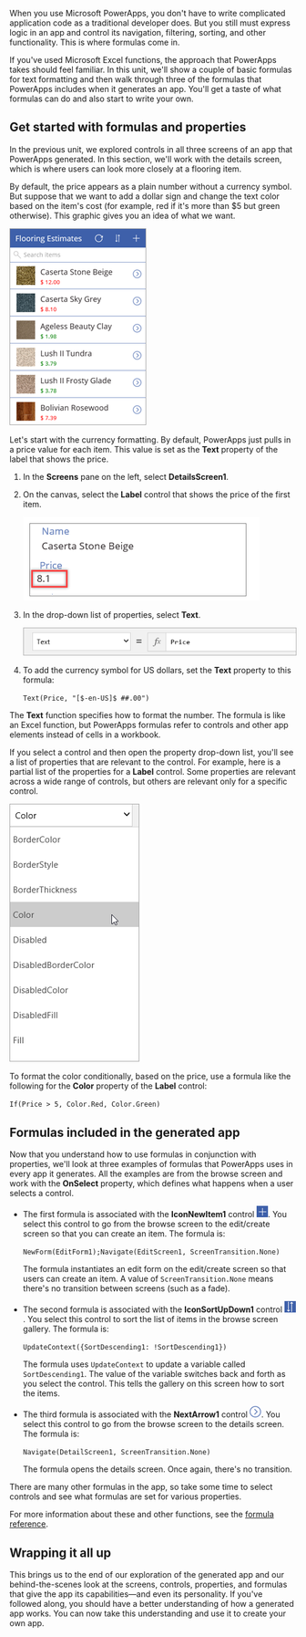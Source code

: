 When you use Microsoft PowerApps, you don't have to write complicated application code as a traditional developer does. But you still must express logic in an app and control its navigation, filtering, sorting, and other functionality. This is where formulas come in.

If you've used Microsoft Excel functions, the approach that PowerApps takes should feel familiar. In this unit, we'll show a couple of basic formulas for text formatting and then walk through three of the formulas that PowerApps includes when it generates an app. You'll get a taste of what formulas can do and also start to write your own.

## Get started with formulas and properties
In the previous unit, we explored controls in all three screens of an app that PowerApps generated. In this section, we'll work with the details screen, which is where users can look more closely at a flooring item.

By default, the price appears as a plain number without a currency symbol. But suppose that we want to add a dollar sign and change the text color based on the item's cost (for example, red if it's more than $5 but green otherwise). This graphic gives you an idea of what we want.

![Text formatting for color and currency](../media/powerapps-formulas2.png)

Let's start with the currency formatting. By default, PowerApps just pulls in a price value for each item. This value is set as the **Text** property of the label that shows the price.

1. In the **Screens** pane on the left, select **DetailsScreen1**.

1. On the canvas, select the **Label** control that shows the price of the first item.

    ![Price formatting](../media/powerapps-formulas3.png)

1. In the drop-down list of properties, select **Text**.

    ![Price formatting](../media/powerapps-formulas1.png)

1. To add the currency symbol for US dollars, set the **Text** property to this formula:

    `Text(Price, "[$-en-US]$ ##.00")`

The **Text** function specifies how to format the number. The formula is like an Excel function, but PowerApps formulas refer to controls and other app elements instead of cells in a workbook.

If you select a control and then open the property drop-down list, you'll see a list of properties that are relevant to the control. For example, here is a partial list of the properties for a **Label** control. Some properties are relevant across a wide range of controls, but others are relevant only for a specific control.

![Setting properties](../media/powerapps-formulas4.png)

To format the color conditionally, based on the price, use a formula like the following for the **Color** property of the **Label** control:

`If(Price > 5, Color.Red, Color.Green)`

## Formulas included in the generated app
Now that you understand how to use formulas in conjunction with properties, we'll look at three examples of formulas that PowerApps uses in every app it generates. All the examples are from the browse screen and work with the **OnSelect** property, which defines what happens when a user selects a control.

* The first formula is associated with the **IconNewItem1** control ![New item icon](../media/powerapps-icon-add-item.png). You select this control to go from the browse screen to the edit/create screen so that you can create an item. The formula is:

    `NewForm(EditForm1);Navigate(EditScreen1, ScreenTransition.None)`

    The formula instantiates an edit form on the edit/create screen so that users can create an item. A value of `ScreenTransition.None` means there's no transition between screens (such as a fade).

* The second formula is associated with the **IconSortUpDown1** control ![Sort gallery icon](../media/powerapps-icon-sort.png). You select this control to sort the list of items in the browse screen gallery. The formula is:

    `UpdateContext({SortDescending1: !SortDescending1})`

    The formula uses `UpdateContext` to update a variable called `SortDescending1`. The value of the variable switches back and forth as you select the control. This tells the gallery on this screen how to sort the items.

* The third formula is associated with the **NextArrow1** control ![Go to details arrow icon](../media/powerapps-icon-arrow.png). You select this control to go from the browse screen to the details screen. The formula is:

    `Navigate(DetailScreen1, ScreenTransition.None)`

    The formula opens the details screen. Once again, there's no transition.

There are many other formulas in the app, so take some time to select controls and see what formulas are set for various properties.

For more information about these and other functions, see the [formula reference](https://docs.microsoft.com/en-us/powerapps/maker/canvas-apps/formula-reference).

## Wrapping it all up
This brings us to the end of our exploration of the generated app and our behind-the-scenes look at the screens, controls, properties, and formulas that give the app its capabilities—and even its personality. If you've followed along, you should have a better understanding of how a generated app works. You can now take this understanding and use it to create your own app.